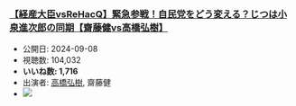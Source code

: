 ### [【経産大臣vsReHacQ】緊急参戦！自民党をどう変える？じつは小泉進次郎の同期【齋藤健vs高橋弘樹】](https://www.youtube.com/watch?v=0t5Zw3UY7pY)
-   公開日: 2024-09-08
-   視聴数: 104,032
-   **いいね数: 1,716**
-   出演者: [高橋弘樹](/rehacq_fan/people/高橋弘樹 "wikilink"), 齋藤健
- [![](https://img.youtube.com/vi/0t5Zw3UY7pY/hqdefault.jpg)](https://www.youtube.com/watch?v=0t5Zw3UY7pY)
